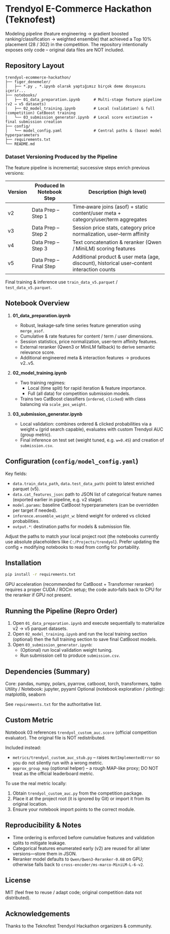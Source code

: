 # Trendyol E-Commerce Hackathon (Teknofest)

Modeling pipeline (feature engineering → gradient boosted ranking/classification → weighted ensemble) that achieved a Top 10% placement (28 / 302) in the competition. The repository intentionally exposes only code – original data files are NOT included.

## Repository Layout

```
trendyol-ecommerce-hackathon/
├── figer_denemeler/
│   ├── *.py , *.ipynb olarak yaptığımız birçok deme dosyasını içerir...
├── notebooks/
│   ├── 01_data_preparation.ipynb      # Multi‑stage feature pipeline (v2 → v5 datasets)
│   ├── 02_model_training.ipynb        # Local (validation) & full (competition) CatBoost training
│   └── 03_submission_generator.ipynb  # Local score estimation + final submission creation
├── config/
│   └── model_config.yaml              # Central paths & (base) model hyperparameters
├── requirements.txt
└── README.md
```

### Dataset Versioning Produced by the Pipeline
The feature pipeline is incremental; successive steps enrich previous versions:

| Version | Produced In Notebook Step | Description (high level) |
|---------|---------------------------|---------------------------|
| v2      | Data Prep – Step 1        | Time‑aware joins (asof) + static content/user meta + category/user/term aggregates |
| v3      | Data Prep – Step 2        | Session price stats, category price normalization, user–term affinity |
| v4      | Data Prep – Step 3        | Text concatenation & reranker (Qwen / MiniLM) scoring features |
| v5      | Data Prep – Final Step    | Additional product & user meta (age, discount), historical user–content interaction counts |

Final training & inference use `train_data_v5.parquet` / `test_data_v5.parquet`.

## Notebook Overview

1. **01_data_preparation.ipynb**
	- Robust, leakage‑safe time series feature generation using `merge_asof`.
	- Cumulative & rate features for content / term / user dimensions.
	- Session statistics, price normalization, user‑term affinity features.
	- External reranker (Qwen3 or MiniLM fallback) to derive semantic relevance score.
	- Additional engineered meta & interaction features → produces v2..v5.

2. **02_model_training.ipynb**
	- Two training regimes:
	  * Local (time split) for rapid iteration & feature importance.
	  * Full (all data) for competition submission models.
	- Trains two CatBoost classifiers (`ordered`, `clicked`) with class balancing via `scale_pos_weight`.

3. **03_submission_generator.ipynb**
	- Local validation: combines ordered & clicked probabilities via a weight `w` (grid search capable), evaluates with custom Trendyol AUC (group metric).
	- Final inference on test set (weight tuned, e.g. `w=0.45`) and creation of `submission.csv`.

## Configuration (`config/model_config.yaml`)
Key fields:
* `data.train_data_path`, `data.test_data_path`: point to latest enriched parquet (v5).
* `data.cat_features_json`: path to JSON list of categorical feature names (exported earlier in pipeline, e.g. v2 stage).
* `model.params`: baseline CatBoost hyperparameters (can be overridden per target if needed).
* `inference.ensemble_weight_w`: blend weight for ordered vs clicked probabilities.
* `output.*`: destination paths for models & submission file.

Adjust the paths to match your local project root (the notebooks currently use absolute placeholders like `C:/Projects/trendyol`). Prefer updating the config + modifying notebooks to read from config for portability.

## Installation

```bash
pip install -r requirements.txt
```

GPU acceleration (recommended for CatBoost + Transformer reranker) requires a proper CUDA / ROCm setup; the code auto‑falls back to CPU for the reranker if GPU not present.

## Running the Pipeline (Repro Order)

1. Open `01_data_preparation.ipynb` and execute sequentially to materialize v2 → v5 parquet datasets.
2. Open `02_model_training.ipynb` and run the local training section (optional) then the full training section to save final CatBoost models.
3. Open `03_submission_generator.ipynb`:
	- (Optional) run local validation weight tuning.
	- Run submission cell to produce `submission.csv`.

## Dependencies (Summary)
Core: pandas, numpy, polars, pyarrow, catboost, torch, transformers, tqdm
Utility / Notebook: jupyter, pyyaml
Optional (notebook exploration / plotting): matplotlib, seaborn

See `requirements.txt` for the authoritative list.

## Custom Metric
Notebook 03 references `trendyol_custom_auc.score` (official competition evaluator). The original file is NOT redistributed.

Included instead:
* `metrics/trendyol_custom_auc_stub.py` – raises `NotImplementedError` so you do not silently run with a wrong metric.
* `approx_group_map` (optional helper) – a rough MAP-like proxy; DO NOT treat as the official leaderboard metric.

To use the real metric locally:
1. Obtain `trendyol_custom_auc.py` from the competition package.
2. Place it at the project root (it is ignored by Git) or import it from its original location.
3. Ensure your notebook import points to the correct module.

## Reproducibility & Notes
* Time ordering is enforced before cumulative features and validation splits to mitigate leakage.
* Categorical features enumerated early (v2) are reused for all later versions—store them in JSON.
* Reranker model defaults to `Qwen/Qwen3-Reranker-0.6B` on GPU; otherwise falls back to `cross-encoder/ms-marco-MiniLM-L-6-v2`.

## License
MIT (feel free to reuse / adapt code; original competition data not distributed).

## Acknowledgements
Thanks to the Teknofest Trendyol Hackathon organizers & community.